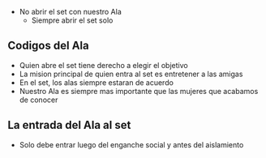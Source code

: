 - No abrir el set con nuestro Ala
	- Siempre abrir el set solo
## Codigos del Ala
- Quien abre el set tiene derecho a elegir el objetivo
- La mision principal de quien entra al set es entretener a las amigas
- En el set, los alas siempre estaran de acuerdo
- Nuestro Ala es siempre mas importante que las mujeres que acabamos de conocer
## La entrada del Ala al set
- Solo debe entrar luego del enganche social y antes del aislamiento
